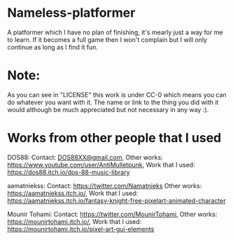 # Nameless-platformer

A platformer which I have no plan of finishing, it's mearly just a way for me to learn. If it becomes a full game then I won't complain but I will only continue as long as I find it fun.

# Note:
As you can see in "LICENSE" this work is under CC-0 which means you can do whatever you want with it. The name or link to the thing you did with it would although be much appreciated but not necessary in any way :).

# Works from other people that I used
DOS88: Contact: DOS88XX@gmail.com, Other works: https://www.youtube.com/user/AntiMulletpunk, Work that I used: https://dos88.itch.io/dos-88-music-library

aamatniekss: Contact: https://twitter.com/Namatnieks Other works: https://aamatniekss.itch.io/, Work that I used: https://aamatniekss.itch.io/fantasy-knight-free-pixelart-animated-character

Mounir Tohami: Contact: https://twitter.com/MounirTohami, Other works: https://mounirtohami.itch.io/, Work that I used: https://mounirtohami.itch.io/pixel-art-gui-elements
